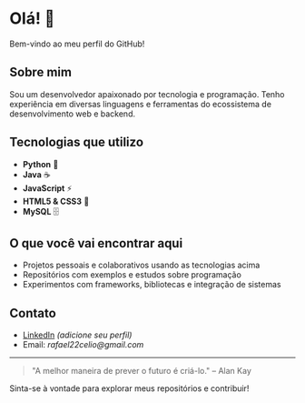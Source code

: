 # Olá! 👋

Bem-vindo ao meu perfil do GitHub!

## Sobre mim

Sou um desenvolvedor apaixonado por tecnologia e programação. Tenho experiência em diversas linguagens e ferramentas do ecossistema de desenvolvimento web e backend.

## Tecnologias que utilizo

- **Python** 🐍
- **Java** ☕
- **JavaScript** ⚡
- **HTML5 & CSS3** 🎨
- **MySQL** 🗄️

## O que você vai encontrar aqui

- Projetos pessoais e colaborativos usando as tecnologias acima
- Repositórios com exemplos e estudos sobre programação
- Experimentos com frameworks, bibliotecas e integração de sistemas

## Contato

- [LinkedIn](www.linkedin.com/in/rafael-celio-da-silva-5700a21b4) _(adicione seu perfil)_
- Email: _rafael22celio@gmail.com_

---

> "A melhor maneira de prever o futuro é criá-lo." – Alan Kay

Sinta-se à vontade para explorar meus repositórios e contribuir!

